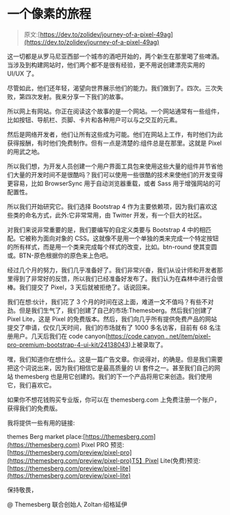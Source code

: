 # 一个像素的旅程

> 原文:[https://dev.to/zolidev/journey-of-a-pixel-49ag](https://dev.to/zolidev/journey-of-a-pixel-49ag)

这一切都是从罗马尼亚西部一个城市的酒吧开始的，两个新生在那里喝了些啤酒。当涉及到构建网站时，他们两个都不是很有经验，更不用说创建漂亮实用的 UI/UX 了。

尽管如此，他们还年轻，渴望向世界展示他们的能力。我们做到了。四次。三次失败，第四次发射。我来分享一下我们的故事。

所以网上有网站。你正在阅读这个故事的是一个网站。一个网站通常有一些组件，比如按钮、导航栏、页脚、卡片和各种用户可以与之交互的元素。

然后是网络开发者，他们让所有这些成为可能。他们在网站上工作，有时他们为此获得报酬，有时他们免费制作。但有一点是清楚的:组件总是在那里。这就是 Pixel 的用武之地。

所以我们想，为开发人员创建一个用户界面工具包来使用这些大量的组件并节省他们大量的开发时间不是很酷吗？我们可以使用一些很酷的技术来使他们的开发变得更容易，比如 BrowserSync 用于自动浏览器重载，或者 Sass 用于增强网站的可配置性。

所以我们开始研究它。我们选择 Bootstrap 4 作为主要依赖项，因为我们喜欢这些类的命名方式，此外:它非常常用，由 Twitter 开发，有一个巨大的社区。

对我们来说非常重要的是，我们要编写的自定义类要与 Bootstrap 4 中的相匹配。它被称为面向对象的 CSS。这就像不是用一个单独的类来完成一个特定按钮的所有样式，而是用一个类来完成每个样式的改变，比如。btn-round 使其变圆或。BTN-原色根据你的原色来上色吧。

经过几个月的努力，我们几乎准备好了。我们非常兴奋，我们从设计师和开发者那里得到了非常好的反馈，所以我们已经准备好发布了。我们认为在森林中进行会很棒。我们提交了 Pixel，3 天后就被拒绝了。话说回来。

我们在想:伙计，我们花了 3 个月的时间在这上面，难道一文不值吗？有些不对劲。但是我们生气了，我们创建了自己的市场:Themesberg。然后我们创建了 Pixel Lite，这是 Pixel 的免费版本。然后，我们向几乎所有提供免费产品的网站提交了申请，仅仅几天时间，我们的市场就有了 1000 多名访客，目前有 68 名注册用户。几天后我们在 code canyon([https://code canyon . net/item/pixel-pro-premium-bootstrap-4-ui-kit/24138043](https://codecanyon.net/item/pixel-pro-premium-bootstrap-4-ui-kit/24138043))上被录取了。

嘿，我们知道你在想什么。这是一篇广告文章。你说得对，的确是。但是我们需要把这个词说出来，因为我们相信它是最高质量的 UI 套件之一。甚至我们自己的网站 themesberg 也是用它创建的。我们的下一个产品将用它来创造。我们使用它，我们喜欢它。

如果你不想花钱购买专业版，你可以在 themesberg.com 上免费注册一个账户，获得我们的免费版。

我将提供一些有用的链接:

themes Berg market place:[https://themesberg.com](https://themesberg.com)
Pixel PRO 预览:[https://themesberg.com/preview/pixel-pro](https://themesberg.com/preview/pixel-pro)T5】Pixel Lite(免费)预览:[https://themesberg.com/preview/pixel-lite](https://themesberg.com/preview/pixel-lite)

保持敬畏，

@ Themesberg 联合创始人 Zoltan·绍格延伊